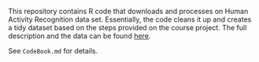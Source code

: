 This repository contains R code that downloads and processes on Human
Activity Recognition data set. Essentially, the code cleans it up and creates a tidy dataset based on the steps provided on the course project.
The full description and the data can be found [here](http://archive.ics.uci.edu/ml/datasets/Human+Activity+Recognition+Using+Smartphones).

See `CodeBook.md` for details.

